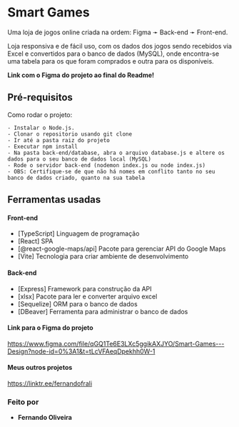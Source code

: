 # Smart Games

Uma loja de jogos online criada na ordem: Figma ➛ Back-end ➛ Front-end.

Loja responsiva e de fácil uso, com os dados dos jogos sendo recebidos via Excel e convertidos para o banco de dados (MySQL), onde encontra-se uma tabela para os que foram comprados e outra para os disponíveis.

**Link com o Figma do projeto ao final do Readme!**

## Pré-requisitos

Como rodar o projeto:

```
- Instalar o Node.js.
- Clonar o repositorio usando git clone
- Ir até a pasta raiz do projeto
- Executar npm install
- Na pasta back-end/database, abra o arquivo database.js e altere os dados para o seu banco de dados local (MySQL)
- Rode o servidor back-end (nodemon index.js ou node index.js)
- OBS: Certifique-se de que não há nomes em conflito tanto no seu banco de dados criado, quanto na sua tabela

```

## Ferramentas usadas

#### **Front-end**

- [TypeScript] Linguagem de programação
- [React] SPA
- [@react-google-maps/api] Pacote para gerenciar API do Google Maps
- [Vite] Tecnologia para criar ambiente de desenvolvimento

#### **Back-end**

- [Express] Framework para construção da API
- [xlsx] Pacote para ler e converter arquivo excel
- [Sequelize] ORM para o banco de dados
- [DBeaver] Ferramenta para administrar o banco de dados

#### **Link para o Figma do projeto**

https://www.figma.com/file/qGQ1Te6E3LXc5ggikAXJYO/Smart-Games---Design?node-id=0%3A1&t=tLcVFAeqDpekhh0W-1

#### **Meus outros projetos**

https://linktr.ee/fernandofrali

### Feito por

- **Fernando Oliveira**

